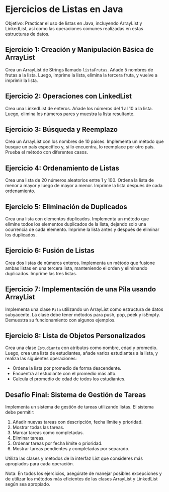 # Ejercicios de Listas en Java

Objetivo: Practicar el uso de listas en Java, incluyendo ArrayList y LinkedList, así como las operaciones comunes realizadas en estas estructuras de datos.

## Ejercicio 1: Creación y Manipulación Básica de ArrayList
Crea un ArrayList de Strings llamado `listaFrutas`. Añade 5 nombres de frutas a la lista. Luego, imprime la lista, elimina la tercera fruta, y vuelve a imprimir la lista.

## Ejercicio 2: Operaciones con LinkedList
Crea una LinkedList de enteros. Añade los números del 1 al 10 a la lista. Luego, elimina los números pares y muestra la lista resultante.

## Ejercicio 3: Búsqueda y Reemplazo
Crea un ArrayList con los nombres de 10 países. Implementa un método que busque un país específico y, si lo encuentra, lo reemplace por otro país. Prueba el método con diferentes casos.

## Ejercicio 4: Ordenamiento de Listas
Crea una lista de 20 números aleatorios entre 1 y 100. Ordena la lista de menor a mayor y luego de mayor a menor. Imprime la lista después de cada ordenamiento.

## Ejercicio 5: Eliminación de Duplicados
Crea una lista con elementos duplicados. Implementa un método que elimine todos los elementos duplicados de la lista, dejando solo una ocurrencia de cada elemento. Imprime la lista antes y después de eliminar los duplicados.

## Ejercicio 6: Fusión de Listas
Crea dos listas de números enteros. Implementa un método que fusione ambas listas en una tercera lista, manteniendo el orden y eliminando duplicados. Imprime las tres listas.

## Ejercicio 7: Implementación de una Pila usando ArrayList
Implementa una clase `Pila` utilizando un ArrayList como estructura de datos subyacente. La clase debe tener métodos para push, pop, peek y isEmpty. Demuestra su funcionamiento con algunos ejemplos.

## Ejercicio 8: Lista de Objetos Personalizados
Crea una clase `Estudiante` con atributos como nombre, edad y promedio. Luego, crea una lista de estudiantes, añade varios estudiantes a la lista, y realiza las siguientes operaciones:
- Ordena la lista por promedio de forma descendente.
- Encuentra al estudiante con el promedio más alto.
- Calcula el promedio de edad de todos los estudiantes.

## Desafío Final: Sistema de Gestión de Tareas
Implementa un sistema de gestión de tareas utilizando listas. El sistema debe permitir:
1. Añadir nuevas tareas con descripción, fecha límite y prioridad.
2. Mostrar todas las tareas.
3. Marcar tareas como completadas.
4. Eliminar tareas.
5. Ordenar tareas por fecha límite o prioridad.
6. Mostrar tareas pendientes y completadas por separado.

Utiliza las clases y métodos de la interfaz List que consideres más apropiados para cada operación.

Nota: En todos los ejercicios, asegúrate de manejar posibles excepciones y de utilizar los métodos más eficientes de las clases ArrayList y LinkedList según sea apropiado.
